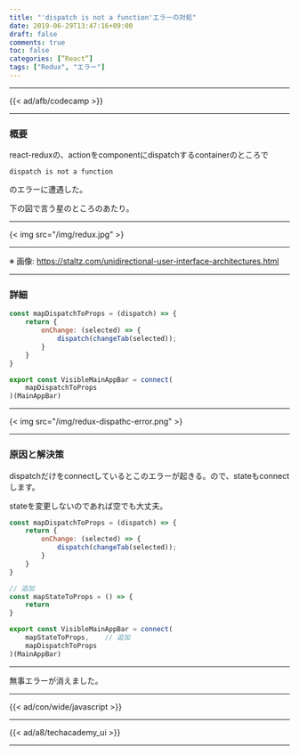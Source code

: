 ```yaml
---
title: "'dispatch is not a function'エラーの対処"
date: 2019-06-29T13:47:16+09:00
draft: false
comments: true
toc: false
categories: [”React”]
tags: ["Redux", "エラー"]
---
```


<!--more-->

---

{{< ad/afb/codecamp >}}

---

### 概要

react-reduxの、actionをcomponentにdispatchするcontainerのところで

`dispatch is not a function`

のエラーに遭遇した。

下の図で言う星のところのあたり。

---

{< img src="/img/redux.jpg" >}

---

※ 画像: https://staltz.com/unidirectional-user-interface-architectures.html

---

### 詳細

```js
const mapDispatchToProps = (dispatch) => {
    return {
        onChange: (selected) => {
            dispatch(changeTab(selected));
        }
    }
}

export const VisibleMainAppBar = connect(
    mapDispatchToProps
)(MainAppBar)
```

---

{< img src="/img/redux-dispathc-error.png" >}

---

### 原因と解決策

dispatchだけをconnectしているとこのエラーが起きる。ので、stateもconnectします。

stateを変更しないのであれば空でも大丈夫。

```js
const mapDispatchToProps = (dispatch) => {
    return {
        onChange: (selected) => {
            dispatch(changeTab(selected));
        }
    }
}

// 追加
const mapStateToProps = () => {
    return
}

export const VisibleMainAppBar = connect(
    mapStateToProps,    // 追加
    mapDispatchToProps
)(MainAppBar)
```

---

無事エラーが消えました。

---

{{< ad/con/wide/javascript >}}

---

{{< ad/a8/techacademy_ui >}}

---
